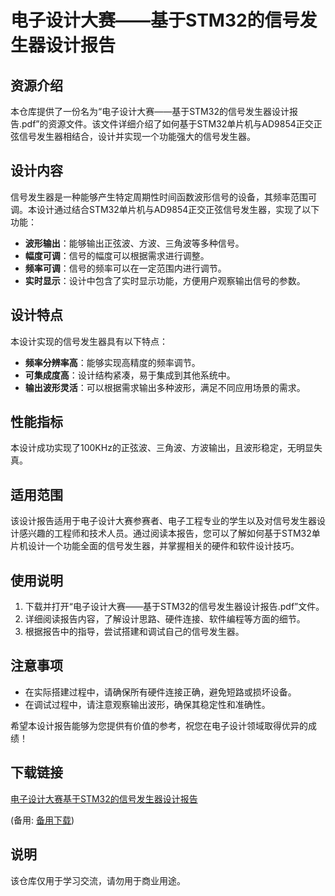 # 电子设计大赛——基于STM32的信号发生器设计报告

## 资源介绍

本仓库提供了一份名为“电子设计大赛——基于STM32的信号发生器设计报告.pdf”的资源文件。该文件详细介绍了如何基于STM32单片机与AD9854正交正弦信号发生器相结合，设计并实现一个功能强大的信号发生器。

## 设计内容

信号发生器是一种能够产生特定周期性时间函数波形信号的设备，其频率范围可调。本设计通过结合STM32单片机与AD9854正交正弦信号发生器，实现了以下功能：

- **波形输出**：能够输出正弦波、方波、三角波等多种信号。
- **幅度可调**：信号的幅度可以根据需求进行调整。
- **频率可调**：信号的频率可以在一定范围内进行调节。
- **实时显示**：设计中包含了实时显示功能，方便用户观察输出信号的参数。

## 设计特点

本设计实现的信号发生器具有以下特点：

- **频率分辨率高**：能够实现高精度的频率调节。
- **可集成度高**：设计结构紧凑，易于集成到其他系统中。
- **输出波形灵活**：可以根据需求输出多种波形，满足不同应用场景的需求。

## 性能指标

本设计成功实现了100KHz的正弦波、三角波、方波输出，且波形稳定，无明显失真。

## 适用范围

该设计报告适用于电子设计大赛参赛者、电子工程专业的学生以及对信号发生器设计感兴趣的工程师和技术人员。通过阅读本报告，您可以了解如何基于STM32单片机设计一个功能全面的信号发生器，并掌握相关的硬件和软件设计技巧。

## 使用说明

1. 下载并打开“电子设计大赛——基于STM32的信号发生器设计报告.pdf”文件。
2. 详细阅读报告内容，了解设计思路、硬件连接、软件编程等方面的细节。
3. 根据报告中的指导，尝试搭建和调试自己的信号发生器。

## 注意事项

- 在实际搭建过程中，请确保所有硬件连接正确，避免短路或损坏设备。
- 在调试过程中，请注意观察输出波形，确保其稳定性和准确性。

希望本设计报告能够为您提供有价值的参考，祝您在电子设计领域取得优异的成绩！

## 下载链接
[电子设计大赛基于STM32的信号发生器设计报告](https://pan.quark.cn/s/6472a722f792) 

(备用: [备用下载](https://pan.baidu.com/s/1_WtNzr_EyO_6sJ4_YrtoNA?pwd=1234))

## 说明

该仓库仅用于学习交流，请勿用于商业用途。
